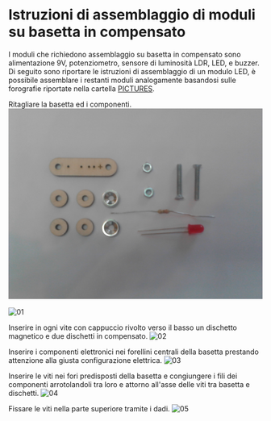 # Istruzioni di assemblaggio di moduli su basetta in compensato

I moduli che richiedono assemblaggio su basetta in compensato sono
alimentazione 9V, potenziometro, sensore di luminosità LDR, LED, e 
buzzer. Di seguito sono riportare le istruzioni di assemblaggio di un
modulo LED, è possibile assemblare i restanti moduli analogamente
basandosi sulle forografie riportate nella cartella [PICTURES]().

Ritagliare la basetta ed i componenti.
<img src="01.jpg"></img>

![01](/foto_assemblaggio/wood_assembly_instructions/01.jpg)


Inserire in ogni vite con cappuccio rivolto verso il basso un dischetto
magnetico e due dischetti in compensato.
![02](/foto_assemblaggio/wood_assembly_instructions/02.jpg)

Inserire i componenti elettronici nei forellini centrali della basetta
prestando attenzione alla giusta configurazione elettrica.
![03](/foto_assemblaggio/wood_assembly_instructions/03.jpg)

Inserire le viti nei fori predisposti della basetta e congiungere i fili
dei componenti arrotolandoli tra loro e attorno all'asse delle viti tra
basetta e dischetti.
![04](/foto_assemblaggio/wood_assembly_instructions/04.jpg)

Fissare le viti nella parte superiore tramite i dadi.
![05](/foto_assemblaggio/wood_assembly_instructions/05.jpg)
